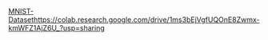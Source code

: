 [MNIST-Dataset](https://colab.research.google.com/drive/1ms3bEjVgfUQOnE8Zwmx-kmWFZ1AjZ6U_?usp=sharing)https://colab.research.google.com/drive/1ms3bEjVgfUQOnE8Zwmx-kmWFZ1AjZ6U_?usp=sharing
